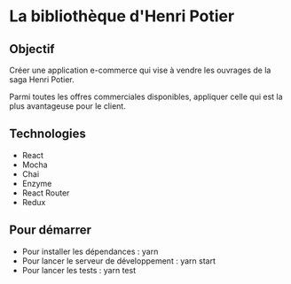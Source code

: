 La bibliothèque d'Henri Potier
====================

Objectif
--------------------

Créer une application e-commerce qui vise à vendre les ouvrages de la saga Henri Potier.

Parmi toutes les offres commerciales disponibles, appliquer celle qui est la plus avantageuse pour le client.


Technologies
--------------------

- React
- Mocha
- Chai
- Enzyme
- React Router
- Redux

Pour démarrer
--------------------

- Pour installer les dépendances : yarn
- Pour lancer le serveur de développement : yarn start
- Pour lancer les tests : yarn test

